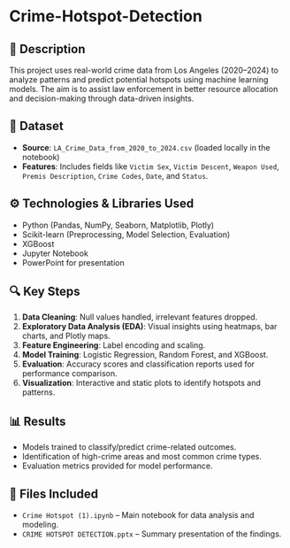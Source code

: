 # Crime-Hotspot-Detection

## 📝 Description
This project uses real-world crime data from Los Angeles (2020–2024) to analyze patterns and predict potential hotspots using machine learning models. The aim is to assist law enforcement in better resource allocation and decision-making through data-driven insights.

## 📂 Dataset
- **Source**: `LA_Crime_Data_from_2020_to_2024.csv` (loaded locally in the notebook)
- **Features**: Includes fields like `Victim Sex`, `Victim Descent`, `Weapon Used`, `Premis Description`, `Crime Codes`, `Date`, and `Status`.

## ⚙️ Technologies & Libraries Used
- Python (Pandas, NumPy, Seaborn, Matplotlib, Plotly)
- Scikit-learn (Preprocessing, Model Selection, Evaluation)
- XGBoost
- Jupyter Notebook
- PowerPoint for presentation

## 🔍 Key Steps
1. **Data Cleaning**: Null values handled, irrelevant features dropped.
2. **Exploratory Data Analysis (EDA)**: Visual insights using heatmaps, bar charts, and Plotly maps.
3. **Feature Engineering**: Label encoding and scaling.
4. **Model Training**: Logistic Regression, Random Forest, and XGBoost.
5. **Evaluation**: Accuracy scores and classification reports used for performance comparison.
6. **Visualization**: Interactive and static plots to identify hotspots and patterns.

## 📊 Results
- Models trained to classify/predict crime-related outcomes.
- Identification of high-crime areas and most common crime types.
- Evaluation metrics provided for model performance.

## 📁 Files Included
- `Crime Hotspot (1).ipynb` – Main notebook for data analysis and modeling.
- `CRIME HOTSPOT DETECTION.pptx` – Summary presentation of the findings.
